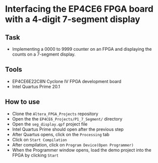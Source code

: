 # Interfacing the EP4CE6 FPGA board with a 4-digit 7-segment display  

## Task  
- Implementing a 0000 to 9999 counter on an FPGA and displaying the counts on a 7-segment display.  

## Tools  
- EP4CE6E22C8N Cyclone IV FPGA development board  
- Intel Quartus Prime 20.1  

## How to use  
- Clone the ``Altera_FPGA_Projects`` repository  
- Open the the ``EP4CE6_Projects/P1_7_Segment/`` directory  
- Open the ``seg_display.qpf`` project file  
- Intel Quartus Prime should open after the previous step  
- After Quartus opens, click on the ``Processing`` tab  
- Click on ``Start Compilation``  
- After compilation, click on ``Program Device(Open Programmer)``  
- When the Programmer window opens, load the demo project into the FPGA by clicking ``Start``  

